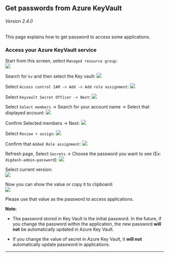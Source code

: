 ## Get passwords from Azure KeyVault

###### Version 2.4.0

This page explains how to get password to access some applications.

### Access your Azure KeyVault service

Start from this screen, select `Managed resource group`:  
![](imgs/kv-goto-mrg-screen.png "")

Search for `kv` and then select the Key vault:
![](imgs/mrg-search-for-kv.png "")

Select `Access control IAM -> Add -> Add role assignment`:
![](imgs/kv-select-add-role-assignment.png "")

Select `Keyvault Secret Officer -> Next`: 
![](imgs/kv-select-role-kv-sec-officer.png "")

Select `Select members` -> Search for your account name -> Select that displayed account: 
![](imgs/kv-select-member.png "")

Confirm Selected members -> Next:
![](imgs/kv-member-selected.png "")

Select `Review + assign`:
![](imgs/kv-review-assign.png "")

Confirm that `Added Role assignment`:
![](imgs/kv-assign-success.png "")

Refresh page, Select `Secrets` -> Choose the password you want to see (Ex: `digdash-admin-password`):
![](imgs/kv-secret-tab-select.png "")

Select current version:  
![](imgs/kv-secret-select-current.png "")

Now you can show the value or copy it to clipboard:  
![](imgs/kv-copy-to-clipboard.png "")

Please use that value as the password to access applications. 

**Note**:  
- The password stored in Key Vault is the initial password. In the future, if you change the password within the application, the new password **will not** be automatically updated in Azure Key Vault. 

- If you change the value of secret in Azure Key Vault, it **will not** automatically update password in applications. 

---